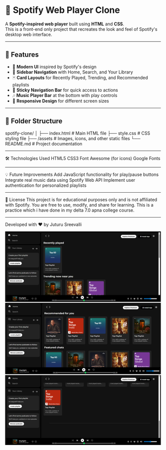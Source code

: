 # 🎵 Spotify Web Player Clone

A **Spotify-inspired web player** built using **HTML** and **CSS**.  
This is a front-end only project that recreates the look and feel of Spotify's desktop web interface.

---

## 📌 Features
- 🎨 **Modern UI** inspired by Spotify's design
- 📁 **Sidebar Navigation** with Home, Search, and Your Library
- 🃏 **Card Layouts** for Recently Played, Trending, and Recommended playlists
- 📌 **Sticky Navigation Bar** for quick access to actions
- 🎶 **Music Player Bar** at the bottom with play controls
- 📱 **Responsive Design** for different screen sizes

---

## 📂 Folder Structure
spotify-clone/
│
├── index.html # Main HTML file
├── style.css # CSS styling file
├── /assets # Images, icons, and other static files
└── README.md # Project documentation

---

🛠️ Technologies Used
HTML5
CSS3
Font Awesome (for icons)
Google Fonts 

---

💡 Future Improvements
Add JavaScript functionality for play/pause buttons
Integrate real music data using Spotify Web API
Implement user authentication for personalized playlists

---

📜 License
This project is for educational purposes only and is not affiliated with Spotify.
You are free to use, modify, and share for learning.
This is a practice which i have done in my delta 7.0 apna college course.

---

Developed with ❤️ by Juturu Sreevalli

![spotify clone pic-1](https://github.com/sreevallijuturu/spotify_clone/blob/main/Screenshot%202025-08-16%20010734.png)
![spotify clone pic-2](https://github.com/sreevallijuturu/spotify_clone/blob/main/Screenshot%202025-08-16%20010756.png)
![spotify clone pic-3](https://github.com/sreevallijuturu/spotify_clone/blob/main/Screenshot%202025-08-16%20010819.png)


















